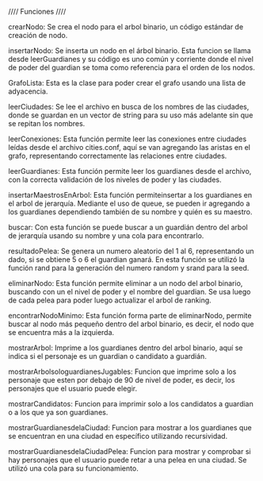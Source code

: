 //// Funciones ////

crearNodo: Se crea el nodo para el arbol binario, un código estándar de creación de nodo.

insertarNodo: Se inserta un nodo en el árbol binario. Esta funcion se llama desde leerGuardianes y su código es uno común y corriente donde el nivel de poder del guardian se toma como referencia para el orden de los nodos.

GrafoLista: Esta es la clase para poder crear el grafo usando una lista de adyacencia.

leerCiudades: Se lee el archivo en busca de los nombres de las ciudades, donde se guardan en un vector de string para su uso más adelante sin que se repitan los nombres.

leerConexiones: Esta función permite leer las conexiones entre ciudades leídas desde el archivo cities.conf, aquí se van agregando las aristas en el grafo, representando correctamente las relaciones entre ciudades.

leerGuardianes: Esta función permite leer los guardianes desde el archivo, con la correcta validación de los niveles de poder y las ciudades.

insertarMaestrosEnArbol: Esta función permiteinsertar a los guardianes en el arbol de jerarquía. Mediante el uso de queue, se pueden ir agregando a los guardianes dependiendo también de su nombre y quién es su maestro.

buscar: Con esta función se puede buscar a un guardián dentro del arbol de jerarquía usando su nombre y una cola para encontrarlo.

resultadoPelea: Se genera un numero aleatorio del 1 al 6, representando un dado, si se obtiene 5 o 6 el guardian ganará. En esta función se utilizó la función rand para la generación del numero random y srand para la seed.

eliminarNodo: Esta función permite eliminar a un nodo del arbol binario, buscando con un el nivel de poder y el nombre del guardian. Se usa luego de cada pelea para poder luego actualizar el arbol de ranking.

encontrarNodoMinimo: Esta función forma parte de eliminarNodo, permite buscar al nodo más pequeño dentro del arbol binario, es decir, el nodo que se encuentra más a la izquierda.

mostrarArbol: Imprime a los guardianes dentro del arbol binario, aquí se indica si el personaje es un guardian o candidato a guardián.

mostrarArbolsologuardianesJugables: Funcion que imprime solo a los personaje que esten por debajo de 90 de nivel de poder, es decir, los personajes que el usuario puede elegir.

mostrarCandidatos: Funcion para imprimir solo a los candidatos a guardian o a los que ya son guardianes.

mostrarGuardianesdelaCiudad: Funcion para mostrar a los guardianes que se encuentran en una ciudad en específico utilizando recursividad.

mostrarGuardianesdelaCiudadPelea: Funcion para mostrar y comprobar si hay personajes que el usuario puede retar a una pelea en una ciudad. Se utilizó una cola para su funcionamiento.

